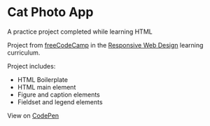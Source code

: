 # Cat Photo App
A practice project completed while learning HTML

Project from [freeCodeCamp][Learning Site] in the [Responsive Web Design][Curriculum] learning curriculum.

Project includes:
* HTML Boilerplate
* HTML main element
* Figure and caption elements
* Fieldset and legend elements

View on [CodePen][CodePen]

[Learning Site]: https://www.freecodecamp.org/
[Curriculum]: https://www.freecodecamp.org/learn/2022/responsive-web-design/
[CodePen]: https://codepen.io/Mordechai-Pal/pen/EaYwMom
